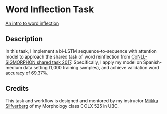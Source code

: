 # Word Inflection Task

[An intro to word inflection](https://en.wikipedia.org/wiki/Inflection)

## Description

In this task, I implement a bi-LSTM sequence-to-sequence with attention model to approach the shared task of word reinflection from [CoNLL-SIGMORPHON shared task 2017](https://github.com/sigmorphon/conll2017). Specifically, I apply my model on Spanish-medium data setting (1,000 training samples), and achieve validation word accuracy of 69.37%. 

## Credits

This task and workflow is designed and mentored by my instructor [Miikka Silfverberg](https://mpsilfve.github.io/) of my Morphology class COLX 525 in UBC.
